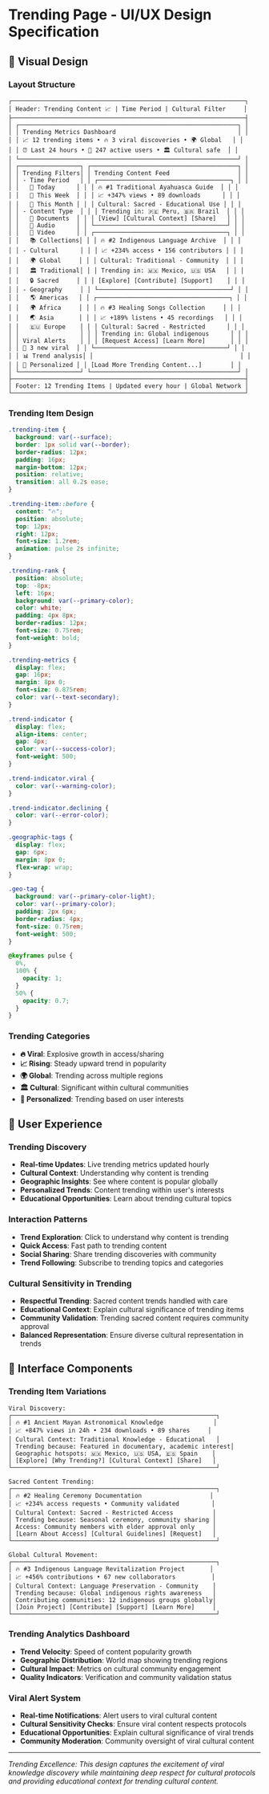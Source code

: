 # Trending Page - UI/UX Design Specification

## 🎨 Visual Design

### Layout Structure

```
┌─────────────────────────────────────────────────────────────────┐
│ Header: Trending Content 📈 | Time Period | Cultural Filter     │
├─────────────────────────────────────────────────────────────────┤
│ ┌─────────────────────────────────────────────────────────────┐ │
│ │ Trending Metrics Dashboard                                  │ │
│ │ 📈 12 trending items • 🔥 3 viral discoveries • 🌍 Global   │ │
│ │ ⏰ Last 24 hours • 👥 247 active users • 🏛️ Cultural safe  │ │
│ └─────────────────────────────────────────────────────────────┘ │
│ ┌─────────────────┐ ┌─────────────────────────────────────────┐ │
│ │ Trending Filters│ │ Trending Content Feed                   │ │
│ │ - Time Period   │ │ ┌─────────────────────────────────────┐ │ │
│ │   📅 Today      │ │ │ 🔥 #1 Traditional Ayahuasca Guide  │ │ │
│ │   📅 This Week  │ │ │ 📈 +347% views • 89 downloads      │ │ │
│ │   📅 This Month │ │ │ Cultural: Sacred - Educational Use │ │ │
│ │ - Content Type  │ │ │ Trending in: 🇵🇪 Peru, 🇧🇷 Brazil  │ │ │
│ │   📄 Documents  │ │ │ [View] [Cultural Context] [Share]   │ │ │
│ │   🎵 Audio      │ │ └─────────────────────────────────────┘ │ │
│ │   🎥 Video      │ │ ┌─────────────────────────────────────┐ │ │
│ │   📚 Collections│ │ │ 🔥 #2 Indigenous Language Archive  │ │ │
│ │ - Cultural      │ │ │ 📈 +234% access • 156 contributors │ │ │
│ │   🌍 Global     │ │ │ Cultural: Traditional - Community  │ │ │
│ │   🏛️ Traditional│ │ │ Trending in: 🇲🇽 Mexico, 🇺🇸 USA   │ │ │
│ │   🔒 Sacred     │ │ │ [Explore] [Contribute] [Support]    │ │ │
│ │ - Geography     │ │ └─────────────────────────────────────┘ │ │
│ │   🌎 Americas   │ │ ┌─────────────────────────────────────┐ │ │
│ │   🌍 Africa     │ │ │ 🔥 #3 Healing Songs Collection     │ │ │
│ │   🌏 Asia       │ │ │ 📈 +189% listens • 45 recordings   │ │ │
│ │   🇪🇺 Europe    │ │ │ Cultural: Sacred - Restricted      │ │ │
│ │                 │ │ │ Trending in: Global indigenous      │ │ │
│ │ Viral Alerts    │ │ │ [Request Access] [Learn More]       │ │ │
│ │ 🚨 3 new viral  │ │ └─────────────────────────────────────┘ │ │
│ │ 📊 Trend analysis│ │                                         │ │
│ │ 🎯 Personalized │ │ [Load More Trending Content...]        │ │
│ └─────────────────┘ └─────────────────────────────────────────┘ │
├─────────────────────────────────────────────────────────────────┤
│ Footer: 12 Trending Items | Updated every hour | Global Network │
└─────────────────────────────────────────────────────────────────┘
```

### Trending Item Design

```css
.trending-item {
  background: var(--surface);
  border: 1px solid var(--border);
  border-radius: 12px;
  padding: 16px;
  margin-bottom: 12px;
  position: relative;
  transition: all 0.2s ease;
}

.trending-item::before {
  content: "🔥";
  position: absolute;
  top: 12px;
  right: 12px;
  font-size: 1.2rem;
  animation: pulse 2s infinite;
}

.trending-rank {
  position: absolute;
  top: -8px;
  left: 16px;
  background: var(--primary-color);
  color: white;
  padding: 4px 8px;
  border-radius: 12px;
  font-size: 0.75rem;
  font-weight: bold;
}

.trending-metrics {
  display: flex;
  gap: 16px;
  margin: 8px 0;
  font-size: 0.875rem;
  color: var(--text-secondary);
}

.trend-indicator {
  display: flex;
  align-items: center;
  gap: 4px;
  color: var(--success-color);
  font-weight: 500;
}

.trend-indicator.viral {
  color: var(--warning-color);
}

.trend-indicator.declining {
  color: var(--error-color);
}

.geographic-tags {
  display: flex;
  gap: 6px;
  margin: 8px 0;
  flex-wrap: wrap;
}

.geo-tag {
  background: var(--primary-color-light);
  color: var(--primary-color);
  padding: 2px 6px;
  border-radius: 4px;
  font-size: 0.75rem;
  font-weight: 500;
}

@keyframes pulse {
  0%,
  100% {
    opacity: 1;
  }
  50% {
    opacity: 0.7;
  }
}
```

### Trending Categories

- **🔥 Viral**: Explosive growth in access/sharing
- **📈 Rising**: Steady upward trend in popularity
- **🌍 Global**: Trending across multiple regions
- **🏛️ Cultural**: Significant within cultural communities
- **🎯 Personalized**: Trending based on user interests

## 🧭 User Experience

### Trending Discovery

- **Real-time Updates**: Live trending metrics updated hourly
- **Cultural Context**: Understanding why content is trending
- **Geographic Insights**: See where content is popular globally
- **Personalized Trends**: Content trending within user's interests
- **Educational Opportunities**: Learn about trending cultural topics

### Interaction Patterns

- **Trend Exploration**: Click to understand why content is trending
- **Quick Access**: Fast path to trending content
- **Social Sharing**: Share trending discoveries with community
- **Trend Following**: Subscribe to trending topics and categories

### Cultural Sensitivity in Trending

- **Respectful Trending**: Sacred content trends handled with care
- **Educational Context**: Explain cultural significance of trending items
- **Community Validation**: Trending sacred content requires community approval
- **Balanced Representation**: Ensure diverse cultural representation in trends

## 📱 Interface Components

### Trending Item Variations

```
Viral Discovery:
┌─────────────────────────────────────────────────────────┐
│ 🔥 #1 Ancient Mayan Astronomical Knowledge              │
│ 📈 +847% views in 24h • 234 downloads • 89 shares     │
│ Cultural Context: Traditional Knowledge - Educational   │
│ Trending because: Featured in documentary, academic interest│
│ Geographic hotspots: 🇲🇽 Mexico, 🇺🇸 USA, 🇪🇸 Spain    │
│ [Explore] [Why Trending?] [Cultural Context] [Share]   │
└─────────────────────────────────────────────────────────┘

Sacred Content Trending:
┌─────────────────────────────────────────────────────────┐
│ 🔥 #2 Healing Ceremony Documentation                   │
│ 📈 +234% access requests • Community validated         │
│ Cultural Context: Sacred - Restricted Access           │
│ Trending because: Seasonal ceremony, community sharing │
│ Access: Community members with elder approval only     │
│ [Learn About Access] [Cultural Guidelines] [Request]   │
└─────────────────────────────────────────────────────────┘

Global Cultural Movement:
┌─────────────────────────────────────────────────────────┐
│ 🔥 #3 Indigenous Language Revitalization Project       │
│ 📈 +456% contributions • 67 new collaborators          │
│ Cultural Context: Language Preservation - Community    │
│ Trending because: Global indigenous rights awareness   │
│ Contributing communities: 12 indigenous groups globally│
│ [Join Project] [Contribute] [Support] [Learn More]     │
└─────────────────────────────────────────────────────────┘
```

### Trending Analytics Dashboard

- **Trend Velocity**: Speed of content popularity growth
- **Geographic Distribution**: World map showing trending regions
- **Cultural Impact**: Metrics on cultural community engagement
- **Quality Indicators**: Verification and community validation status

### Viral Alert System

- **Real-time Notifications**: Alert users to viral cultural content
- **Cultural Sensitivity Checks**: Ensure viral content respects protocols
- **Educational Opportunities**: Explain cultural significance of viral trends
- **Community Moderation**: Community oversight of viral cultural content

---

_Trending Excellence: This design captures the excitement of viral knowledge discovery while maintaining deep respect for cultural protocols and providing educational context for trending cultural content._
